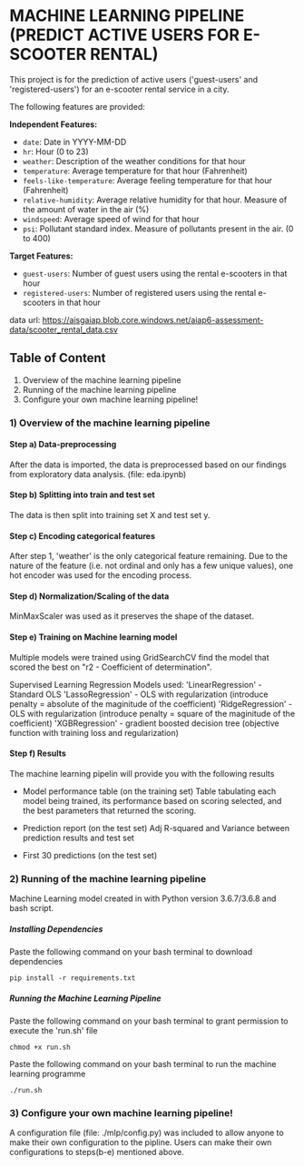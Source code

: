# MACHINE LEARNING PIPELINE (PREDICT ACTIVE USERS FOR E-SCOOTER RENTAL)

This project is for the prediction of active users ('guest-users' and 'registered-users') for an e-scooter rental service in a city.

The following features are provided:

**Independent Features:** 
* `date`​: Date in YYYY-MM-DD
* `hr`​: Hour (0 to 23) 
* `weather`​: Description of the weather conditions for that hour 
* `temperature`​: Average temperature for that hour (Fahrenheit)
* `feels-like-temperature`​: Average feeling temperature for that hour (Fahrenheit)
* `relative-humidity`:​ Average relative humidity for that hour. Measure of the amount of water in the air (%)
* `windspeed`​: Average speed of wind for that hour
* `psi`:​ Pollutant standard index. Measure of pollutants present in the air. (0 to 400)
 
**Target Features:**
* `guest-users`​: Number of guest users using the rental e-scooters in that hour
* `registered-users`​: Number of registered users using the rental e-scooters in that hour

data url: https://aisgaiap.blob.core.windows.net/aiap6-assessment-data/scooter_rental_data.csv

## Table of Content
1) Overview of the machine learning pipeline
2) Running of the machine learning pipeline
3) Configure your own machine learning pipeline!

### 1) Overview of the machine learning pipeline

#### Step a) Data-preprocessing
After the data is imported, the data is preprocessed based on our findings from exploratory data analysis. (file: eda.ipynb)

#### Step b) Splitting into train and test set
The data is then split into training set X and test set y. 

#### Step c) Encoding categorical features
After step 1, 'weather' is the only categorical feature remaining. Due to the nature of the feature (i.e. not ordinal and only has a few unique values), one hot encoder was used for the encoding process.

#### Step d) Normalization/Scaling of the data
MinMaxScaler was used as it preserves the shape of the dataset.

#### Step e) Training on Machine learning model
Multiple models were trained using GridSearchCV find the model that scored the best on "r2 - Coefficient of determination".

Supervised Learning Regression Models used:
'LinearRegression' - Standard OLS 
'LassoRegression' - OLS with regularization (introduce penalty = absolute of the maginitude of the coefficient)
'RidgeRegression' - OLS with regularization (introduce penalty = square of the maginitude of the coefficient)
'XGBRegression' - gradient boosted decision tree (objective function with training loss and regularization)

#### Step f) Results
The machine learning pipelin will provide you with the following results
- Model performance table (on the training set)
Table tabulating each model being trained, its performance based on scoring selected, and the best parameters that returned the scoring.

- Prediction report (on the test set)
Adj R-squared and Variance between prediction results and test set

- First 30 predictions (on the test set)

### 2) Running of the machine learning pipeline

Machine Learning model created in with Python version 3.6.7/3.6.8 and bash script.

##### Installing Dependencies
Paste the following command on your bash terminal to download dependencies
```
pip install -r requirements.txt
```
##### Running the Machine Learning Pipeline
Paste the following command on your bash terminal to grant permission to execute the 'run.sh' file
```
chmod +x run.sh
```
Paste the following command on your bash terminal to run the machine learning programme
```
./run.sh
```

### 3) Configure your own machine learning pipeline!
A configuration file (file: ./mlp/config.py) was included to allow anyone to make their own configuration to the pipline. Users can make their own configurations to steps(b-e) mentioned above.
